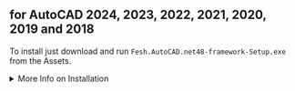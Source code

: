 ## for AutoCAD 2024, 2023, 2022, 2021, 2020, 2019 and 2018

To install just download and run `Fesh.AutoCAD.net48-framework-Setup.exe` from the Assets.

<details>

<summary>More Info on Installation</summary>

No admin rights are required to install or run the app.\
The app will be installed in `C:\Users\{username}\AppData\Local\Fesh.AutoCAD.net48\current`\
and registered as a plugin with any installed AutoCAD version 2024 or earlier.
It will automatically offer to update Fesh when a new version is available.

The installer is digitally code-signed via Azure Trusted Signing Service.\
It should not raise any security warnings.

See the [Changelog](https://github.com/goswinr/Fesh.AutoCAD/blob/main/CHANGELOG.md) for changes in this release.

This release was created with [Velopack](https://velopack.io/).

</details>

